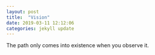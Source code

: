 ```yaml
---
layout: post
title:  "Vision"
date: 2019-03-11 12:12:06
categories: jekyll update
---
```


The path only comes into existence when you observe it.